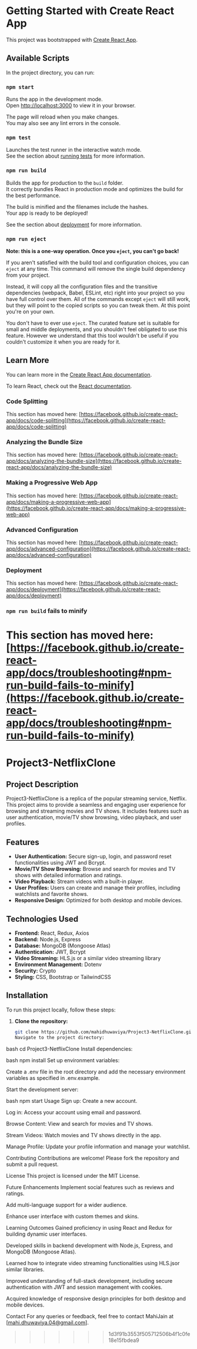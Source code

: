 # Getting Started with Create React App

This project was bootstrapped with [Create React App](https://github.com/facebook/create-react-app).

## Available Scripts

In the project directory, you can run:

### `npm start`

Runs the app in the development mode.\
Open [http://localhost:3000](http://localhost:3000) to view it in your browser.

The page will reload when you make changes.\
You may also see any lint errors in the console.

### `npm test`

Launches the test runner in the interactive watch mode.\
See the section about [running tests](https://facebook.github.io/create-react-app/docs/running-tests) for more information.

### `npm run build`

Builds the app for production to the `build` folder.\
It correctly bundles React in production mode and optimizes the build for the best performance.

The build is minified and the filenames include the hashes.\
Your app is ready to be deployed!

See the section about [deployment](https://facebook.github.io/create-react-app/docs/deployment) for more information.

### `npm run eject`

**Note: this is a one-way operation. Once you `eject`, you can't go back!**

If you aren't satisfied with the build tool and configuration choices, you can `eject` at any time. This command will remove the single build dependency from your project.

Instead, it will copy all the configuration files and the transitive dependencies (webpack, Babel, ESLint, etc) right into your project so you have full control over them. All of the commands except `eject` will still work, but they will point to the copied scripts so you can tweak them. At this point you're on your own.

You don't have to ever use `eject`. The curated feature set is suitable for small and middle deployments, and you shouldn't feel obligated to use this feature. However we understand that this tool wouldn't be useful if you couldn't customize it when you are ready for it.

## Learn More

You can learn more in the [Create React App documentation](https://facebook.github.io/create-react-app/docs/getting-started).

To learn React, check out the [React documentation](https://reactjs.org/).

### Code Splitting

This section has moved here: [https://facebook.github.io/create-react-app/docs/code-splitting](https://facebook.github.io/create-react-app/docs/code-splitting)

### Analyzing the Bundle Size

This section has moved here: [https://facebook.github.io/create-react-app/docs/analyzing-the-bundle-size](https://facebook.github.io/create-react-app/docs/analyzing-the-bundle-size)

### Making a Progressive Web App

This section has moved here: [https://facebook.github.io/create-react-app/docs/making-a-progressive-web-app](https://facebook.github.io/create-react-app/docs/making-a-progressive-web-app)

### Advanced Configuration

This section has moved here: [https://facebook.github.io/create-react-app/docs/advanced-configuration](https://facebook.github.io/create-react-app/docs/advanced-configuration)

### Deployment

This section has moved here: [https://facebook.github.io/create-react-app/docs/deployment](https://facebook.github.io/create-react-app/docs/deployment)

### `npm run build` fails to minify

# This section has moved here: [https://facebook.github.io/create-react-app/docs/troubleshooting#npm-run-build-fails-to-minify](https://facebook.github.io/create-react-app/docs/troubleshooting#npm-run-build-fails-to-minify)

# Project3-NetflixClone

## Project Description

Project3-NetflixClone is a replica of the popular streaming service, Netflix. This project aims to provide a seamless and engaging user experience for browsing and streaming movies and TV shows. It includes features such as user authentication, movie/TV show browsing, video playback, and user profiles.

## Features

- **User Authentication:** Secure sign-up, login, and password reset functionalities using JWT and Bcrypt.
- **Movie/TV Show Browsing:** Browse and search for movies and TV shows with detailed information and ratings.
- **Video Playback:** Stream videos with a built-in player.
- **User Profiles:** Users can create and manage their profiles, including watchlists and favorite shows.
- **Responsive Design:** Optimized for both desktop and mobile devices.

## Technologies Used

- **Frontend:** React, Redux, Axios
- **Backend:** Node.js, Express
- **Database:** MongoDB (Mongoose Atlas)
- **Authentication:** JWT, Bcrypt
- **Video Streaming:** HLS.js or a similar video streaming library
- **Environment Management:** Dotenv
- **Security:** Crypto
- **Styling:** CSS, Bootstrap or TailwindCSS

## Installation

To run this project locally, follow these steps:

1. **Clone the repository:**
   ```bash
   git clone https://github.com/mahidhuwaviya/Project3-NetflixClone.git
   Navigate to the project directory:
   ```

bash
cd Project3-NetflixClone
Install dependencies:

bash
npm install
Set up environment variables:

Create a .env file in the root directory and add the necessary environment variables as specified in .env.example.

Start the development server:

bash
npm start
Usage
Sign up: Create a new account.

Log in: Access your account using email and password.

Browse Content: View and search for movies and TV shows.

Stream Videos: Watch movies and TV shows directly in the app.

Manage Profile: Update your profile information and manage your watchlist.

Contributing
Contributions are welcome! Please fork the repository and submit a pull request.

License
This project is licensed under the MIT License.

Future Enhancements
Implement social features such as reviews and ratings.

Add multi-language support for a wider audience.

Enhance user interface with custom themes and skins.

Learning Outcomes
Gained proficiency in using React and Redux for building dynamic user interfaces.

Developed skills in backend development with Node.js, Express, and MongoDB (Mongoose Atlas).

Learned how to integrate video streaming functionalities using HLS.jsor similar libraries.

Improved understanding of full-stack development, including secure authentication with JWT and session management with cookies.

Acquired knowledge of responsive design principles for both desktop and mobile devices.

Contact
For any queries or feedback, feel free to contact MahiJain at [mahi.dhuwaviya.04@gmail.com].

> > > > > > > 1d3f91b3553f505712506b4f1c0fe18e15fbdea9
